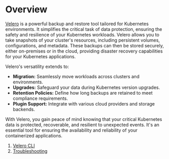 # Overview

[Velero](https://velero.io/) is a powerful backup and restore tool tailored for Kubernetes environments. It simplifies the critical task of data protection, ensuring the safety and resilience of your Kubernetes workloads. Velero allows you to take snapshots of your cluster's resources, including persistent volumes, configurations, and metadata. These backups can then be stored securely, either on-premises or in the cloud, providing disaster recovery capabilities for your Kubernetes applications.

Velero's versatility extends to:

- **Migration:** Seamlessly move workloads across clusters and environments.
- **Upgrades:** Safeguard your data during Kubernetes version upgrades.
- **Retention Policies:** Define how long backups are retained to meet compliance requirements.
- **Plugin Support:** Integrate with various cloud providers and storage backends.

With Velero, you gain peace of mind knowing that your critical Kubernetes data is protected, recoverable, and resilient to unexpected events. It's an essential tool for ensuring the availability and reliability of your containerized applications.

1. [Velero CLI](cli.md)
1. [Troubleshooting](.troubleshooting.md)
